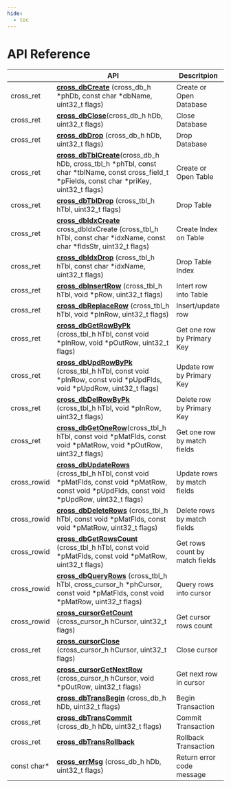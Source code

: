 ```yaml
---
hide:
  - toc
---
```


# API Reference

|           | API                   | Descritpion
 ----       | ----                  | ----
cross_ret   | [**cross_dbCreate**](ddl.md#cross_dbCreate) (cross_db_h *phDb, const char *dbName, uint32_t flags) | Create or Open Database
cross_ret   | [**cross_dbClose**](ddl.md#cross_dbClose)(cross_db_h hDb, uint32_t flags) | Close Database
cross_ret   | [**cross_dbDrop**](ddl.md#cross_dbDrop) (cross_db_h hDb, uint32_t flags) | Drop Database
cross_ret   | [**cross_dbTblCreate**](ddl.md#cross_dbTblCreate)(cross_db_h hDb, cross_tbl_h *phTbl, const char *tblName, const cross_field_t *pFields, const char *priKey, uint32_t flags) | Create or Open Table
cross_ret   | [**cross_dbTblDrop**](ddl.md#cross_dbTblDrop) (cross_tbl_h hTbl, uint32_t flags) | Drop Table
cross_ret   | [**cross_dbIdxCreate**](ddl.md#cross_dbIdxCreate) cross_dbIdxCreate (cross_tbl_h hTbl, const char *idxName, const char *fldsStr, uint32_t flags) | Create Index on Table
cross_ret   | [**cross_dbIdxDrop**](ddl.md#cross_dbIdxDrop) (cross_tbl_h hTbl, const char *idxName, uint32_t flags) | Drop Table Index
cross_ret   | [**cross_dbInsertRow**](dml.md#cross_dbInsertRow) (cross_tbl_h hTbl, void *pRow, uint32_t flags) | Intert row into Table
cross_ret   | [**cross_dbReplaceRow**](dml.md#cross_dbReplaceRow) (cross_tbl_h hTbl, void *pInRow, uint32_t flags) | Insert/update row
cross_ret   | [**cross_dbGetRowByPk**](dml.md#cross_dbGetRowByPk) (cross_tbl_h hTbl, const void *pInRow, void *pOutRow, uint32_t flags) | Get one row by Primary Key
cross_ret   | [**cross_dbUpdRowByPk**](dml.md#cross_dbUpdRowByPk) (cross_tbl_h hTbl, const void *pInRow, const void *pUpdFlds, void *pUpdRow, uint32_t flags) | Update row by Primary Key
cross_ret   | [**cross_dbDelRowByPk**](dml.md#cross_dbDelRowByPk) (cross_tbl_h hTbl, void *pInRow, uint32_t flags) | Delete row by Primary Key
cross_ret   | [**cross_dbGetOneRow**](dml.md#cross_dbGetOneRow)(cross_tbl_h hTbl, const void *pMatFlds, const void *pMatRow, void *pOutRow, uint32_t flags) | Get one row by match fields
cross_rowid | [**cross_dbUpdateRows**](dml.md#cross_dbUpdateRows) (cross_tbl_h hTbl, const void *pMatFlds, const void *pMatRow, const void *pUpdFlds, const void *pUpdRow, uint32_t flags) | Update rows by match fields
cross_rowid | [**cross_dbDeleteRows**](dml.md#cross_dbDeleteRows) (cross_tbl_h hTbl, const void *pMatFlds, const void *pMatRow, uint32_t flags) | Delete rows by match fields
cross_rowid | [**cross_dbGetRowsCount**](dml.md#cross_dbGetRowsCount) (cross_tbl_h hTbl, const void *pMatFlds, const void *pMatRow, uint32_t flags) | Get rows count by match fields
cross_rowid | [**cross_dbQueryRows**](dml.md#cross_dbQueryRows) (cross_tbl_h hTbl, cross_cursor_h *phCursor, const void *pMatFlds, const void *pMatRow, uint32_t flags) | Query rows into cursor
cross_rowid | [**cross_cursorGetCount**](dml.md#cross_cursorGetCount) (cross_cursor_h hCursor, uint32_t flags) | Get cursor rows count
cross_ret   | [**cross_cursorClose**](dml.md#cross_cursorClose) (cross_cursor_h hCursor, uint32_t flags) | Close cursor
cross_ret   | [**cross_cursorGetNextRow**](dml.md#cross_cursorGetNextRow) (cross_cursor_h hCursor, void *pOutRow, uint32_t flags) | Get next row in cursor
cross_ret   | [**cross_dbTransBegin**](dml.md#cross_dbTransBegin) (cross_db_h hDb, uint32_t flags) | Begin Transaction
cross_ret   | [**cross_dbTransCommit**](dml.md#cross_dbTransCommit) (cross_db_h hDb, uint32_t flags) | Commit Transaction
cross_ret   | [**cross_dbTransRollback**](dml.md#cross_dbTransRollback)	| Rollback Transaction
const char* | [**cross_errMsg**](misc.md#cross_errMsg) (cross_db_h hDb, uint32_t flags) | Return error code message
